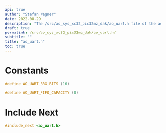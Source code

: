 ```yaml
---
api: true
author: "Stefan Wagner"
date: 2022-08-29
description: "The /src/ao_sys_xc32_pic32mz_dak/ao_uart.h file of the ao real-time operating system."
draft: true
permalink: /src/ao_sys_xc32_pic32mz_dak/ao_uart.h/
subtitle: ""
title: "ao_uart.h"
toc: true
---
```


# Constants

```c
#define AO_UART_BRG_BITS (16)
```

```c
#define AO_UART_FIFO_CAPACITY (8)
```

# Include Next

```c
#include_next <ao_uart.h>
```

